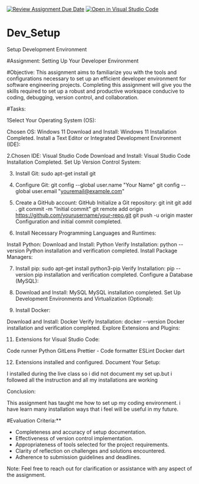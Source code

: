 [![Review Assignment Due Date](https://classroom.github.com/assets/deadline-readme-button-24ddc0f5d75046c5622901739e7c5dd533143b0c8e959d652212380cedb1ea36.svg)](https://classroom.github.com/a/vbnbTt5m)
[![Open in Visual Studio Code](https://classroom.github.com/assets/open-in-vscode-718a45dd9cf7e7f842a935f5ebbe5719a5e09af4491e668f4dbf3b35d5cca122.svg)](https://classroom.github.com/online_ide?assignment_repo_id=15216552&assignment_repo_type=AssignmentRepo)
# Dev_Setup
Setup Development Environment

#Assignment: Setting Up Your Developer Environment

#Objective:
This assignment aims to familiarize you with the tools and configurations necessary to set up an efficient developer environment for software engineering projects. Completing this assignment will give you the skills required to set up a robust and productive workspace conducive to coding, debugging, version control, and collaboration.

#Tasks:

1Select Your Operating System (OS):

Chosen OS: Windows 11
Download and Install: Windows 11
Installation Completed.
Install a Text Editor or Integrated Development Environment (IDE):

2.Chosen IDE: Visual Studio Code
Download and Install: Visual Studio Code
Installation Completed.
Set Up Version Control System:

3. Install Git:
sudo apt-get install git


4. Configure Git:
git config --global user.name "Your Name"
git config --global user.email "youremail@example.com"

5. Create a GitHub account: GitHub
Initialize a Git repository:
git init
git add .
git commit -m "Initial commit"
git remote add origin https://github.com/yourusername/your-repo.git
git push -u origin master
Configuration and initial commit completed.


6. Install Necessary Programming Languages and Runtimes:

Install Python:
Download and Install: Python
Verify Installation:
python --version
Python installation and verification completed.
Install Package Managers:

7. Install pip:
sudo apt-get install python3-pip
Verify Installation:
pip --version
pip installation and verification completed.
Configure a Database (MySQL):

8. Download and Install: MySQL
MySQL installation completed.
Set Up Development Environments and Virtualization (Optional):

9. Install Docker:
    
Download and Install: Docker
Verify Installation:
docker --version
Docker installation and verification completed.
Explore Extensions and Plugins:

11. Extensions for Visual Studio Code:
    
Code runner
Python
GitLens
Prettier - Code formatter
ESLint
Docker
dart

12. Extensions installed and configured.
Document Your Setup:

I installed during the live class so i did not document my set up.but i followed all the instruction and all my installations are working

Conclusion:

This assignment has taught me how to set up my coding environment. i have learn many installation ways that i feel will be useful in my future.

#Evaluation Criteria:**
- Completeness and accuracy of setup documentation.
- Effectiveness of version control implementation.
- Appropriateness of tools selected for the project requirements.
- Clarity of reflection on challenges and solutions encountered.
- Adherence to submission guidelines and deadlines.

Note: Feel free to reach out for clarification or assistance with any aspect of the assignment.
